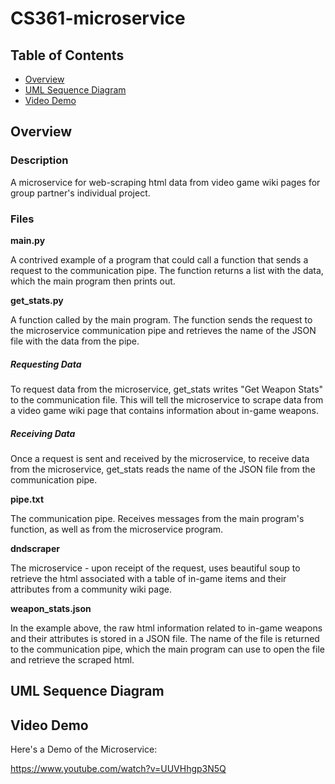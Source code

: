 # CS361-microservice

## Table of Contents
* [Overview](#Overview)
* [UML Sequence Diagram](#UML-Sequence-Diamgram)
* [Video Demo](#Video-Demo)

## Overview
### Description
A microservice for web-scraping html data from video game wiki pages for group partner's individual project.

### Files
**main.py**

A contrived example of a program that could call a function that sends a request to the communication pipe. The function returns a list with the data, which the main program then prints out.

**get_stats.py**

A function called by the main program. The function sends the request to the microservice communication pipe and retrieves the name of the JSON file with the data from the pipe.  

##### Requesting Data

To request data from the microservice, get_stats writes "Get Weapon Stats" to the communication file. This will tell the microservice to scrape data from a video game wiki page that contains information about in-game weapons.  

##### Receiving Data

Once a request is sent and received by the microservice, to receive data from the microservice, get_stats reads the name of the JSON file from the communication pipe. 

**pipe.txt**

The communication pipe. Receives messages from the main program's function, as well as from the microservice program.

**dndscraper**

The microservice - upon receipt of the request, uses beautiful soup to retrieve the html associated with a table of in-game items and their attributes from a community wiki page. 

**weapon_stats.json**

In the example above, the raw html information related to in-game weapons and their attributes is stored in a JSON file. The name of the file is returned to the communication pipe, which the main program can use to open the file and retrieve the scraped html. 

## UML Sequence Diagram

## Video Demo
Here's a Demo of the Microservice:

<https://www.youtube.com/watch?v=UUVHhgp3N5Q>
